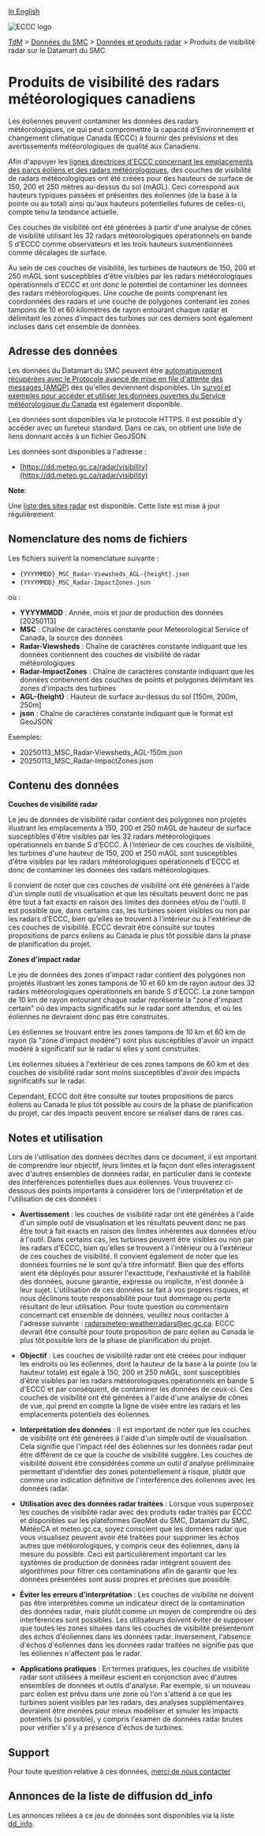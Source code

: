 [In English](readme_radar-visibility-datamart_en.md)

![ECCC logo](../../img_eccc-logo.png)

[TdM](../../readme_fr.md) > [Données du SMC](../readme_fr.md) > [Données et produits radar](readme_radar_fr.md) > Produits de visibilité radar sur le Datamart du SMC

# Produits de visibilité des radars météorologiques canadiens

Les éoliennes peuvent contaminer les données des radars météorologiques, ce qui peut compromettre la capacité d'Environnement et changement climatique Canada (ECCC) à fournir des prévisions et des avertissements météorologiques de qualité aux Canadiens.

Afin d'appuyer les [lignes directrices d'ECCC concernant les emplacements des parcs éoliens et des radars météorologiques](https://www.canada.ca/fr/environnement-changement-climatique/services/conditions-meteorologiques-ressources-outils-generaux/apercu-radars/interference-eoliennes/lignes-directrices-concernant-lemplacement-des-eoliennes-et-des-radars-meteorologiques.html), des couches de visibilité de radars météorologiques ont été créées pour des hauteurs de surface de 150, 200 et 250 mètres au-dessus du sol (mAGL). Ceci correspond aux hauteurs typiques passées et présentes des éoliennes (de la base à la pointe ou au total) ainsi qu'aux hauteurs potentielles futures de celles-ci, compte tenu la tendance actuelle.

Ces couches de visibilité ont été générées à partir d'une analyse de cônes de visibilité utilisant les 32 radars météorologiques opérationnels en bande S d'ECCC comme observateurs et les trois hauteurs susmentionnées comme décalages de surface.

Au sein de ces couches de visibilité, les turbines de hauteurs de 150, 200 et 250 mAGL sont susceptibles d'être visibles par les radars météorologiques opérationnels d'ECCC et ont donc le potentiel de contaminer les données des radars météorologiques. Une couche de points comprenant les coordonnées des radars et une couche de polygones contenant les zones tampons de 10 et 60 kilomètres de rayon entourant chaque radar et délimitant les zones d'impact des turbines sur ces derniers sont également incluses dans cet ensemble de données.

## Adresse des données 

Les données du Datamart du SMC peuvent être [automatiquement récupérées avec le Protocole avancé de mise en file d'attente des messages (AMQP)](../../msc-datamart/amqp_fr.md) dès qu'elles deviennent disponibles. Un [survol et exemples pour accéder et utiliser les données ouvertes du Service météorologique du Canada](../../usage/readme_fr.md) est également disponible.

Les données sont disponibles via le protocole HTTPS. Il est possible d’y accéder avec un fureteur standard. Dans ce cas, on obtient une liste de liens donnant accès à un fichier GeoJSON.

Les données sont disponibles à l'adresse :

* [https://dd.meteo.gc.ca/radar/visibility](https://dd.meteo.gc.ca/radar/visibility)

__Note__:

Une [liste des sites radar](https://collaboration.cmc.ec.gc.ca/cmc/cmos/public_doc/msc-data/obs_radar/radars_list.pdf) est disponible. Cette liste est mise à jour régulièrement.

## Nomenclature des noms de fichiers

Les fichiers suivent la nomenclature suivante :

* `{YYYYMMDD}_MSC_Radar-Viewsheds_AGL-{height}.json`
* `{YYYYMMDD}_MSC_Radar-ImpactZones.json`

où :

* __YYYYMMDD__ : Année, mois et jour de production des données [20250113]
* __MSC__ : Chaîne de caractères constante pour Meteorological Service of Canada, la source des données
* __Radar-Viewsheds__ : Chaîne de caractères constante indiquant que les données contiennent des couches de visibilité de radar météorologiques
* __Radar-ImpactZones__ : Chaîne de caractères constante indiquant que les données contiennent des couches de points et polygones délimitant les zones d'impacts des turbines
* __AGL-{height}__ : Hauteur de surface au-dessus du sol [150m, 200m, 250m]
* __json__ : Chaîne de caractères constante indiquant que le format est GeoJSON

Exemples:

* 20250113_MSC_Radar-Viewsheds_AGL-150m.json
* 20250113_MSC_Radar-ImpactZones.json

## Contenu des données

__Couches de visibilité radar__

Le jeu de données de visibilité radar contient des polygones non projetés illustrant les emplacements à 150, 200 et 250 mAGL de hauteur de surface susceptibles d'être visibles par les 32 radars météorologiques opérationnels en bande S d'ECCC. À l’intérieur de ces couches de visibilité, les turbines d'une hauteur de 150, 200 et 250 mAGL sont susceptibles d'être visibles par les radars météorologiques opérationnels d'ECCC et donc de contaminer les données des radars météorologiques.

Il convient de noter que ces couches de visibilité ont été générées à l'aide d'un simple outil de visualisation et que les résultats peuvent donc ne pas être tout à fait exacts en raison des limites des données et/ou de l'outil. Il est possible que, dans certains cas, les turbines soient visibles ou non par les radars d'ECCC, bien qu'elles se trouvent à l'intérieur ou à l'extérieur de ces couches de visibilité. ECCC devrait être consulté sur toutes propositions de parcs éoliens au Canada le plus tôt possible dans la phase de planification du projet.

__Zones d'impact radar__

Le jeu de données des zones d'impact radar contient des polygones non projetés illustrant les zones tampons de 10 et 60 km de rayon autour des 32 radars météorologiques opérationnels en bande S d'ECCC. La zone tampon de 10 km de rayon entourant chaque radar représente la "zone d'impact certain" où des impacts significatifs sur le radar sont attendus, et où les éoliennes ne devraient donc pas être construites.

Les éoliennes se trouvant entre les zones tampons de 10 km et 60 km de rayon (la "zone d'impact modéré") sont plus susceptibles d'avoir un impact modéré à significatif sur le radar si elles y sont construites.

Les éoliennes situées à l'extérieur de ces zones tampons de 60 km et des couches de visibilité radar sont moins susceptibles d'avoir des impacts significatifs sur le radar.

Cependant, ECCC doit être consulté sur toutes propositions de parcs éoliens au Canada le plus tôt possible au cours de la phase de planification du projet, car des impacts peuvent encore se réaliser dans de rares cas.

## Notes et utilisation

Lors de l'utilisation des données décrites dans ce document, il est important de comprendre leur objectif, leurs limites et la façon dont elles interagissent avec d'autres ensembles de données radar, en particulier dans le contexte des interférences potentielles dues aux éoliennes. Vous trouverez ci-dessous des points importants à considérer lors de l'interprétation et de l'utilisation de ces données :

* __Avertissement__ : les couches de visibilité radar ont été générées à l'aide d'un simple outil de visualisation et les résultats peuvent donc ne pas être tout à fait exacts en raison des limites inhérentes aux données et/ou à l'outil. Dans certains cas, les turbines peuvent être visibles ou non par les radars d'ECCC, bien qu'elles se trouvent à l'intérieur ou à l'extérieur de ces couches de visibilité. Il convient également de noter que les données fournies ne le sont qu'à titre informatif. Bien que des efforts aient été déployés pour assurer l'exactitude, l'exhaustivité et la fiabilité des données, aucune garantie, expresse ou implicite, n'est donnée à leur sujet. L'utilisation de ces données se fait à vos propres risques, et nous déclinons toute responsabilité pour tout dommage ou perte résultant de leur utilisation. Pour toute question ou commentaire concernant cet ensemble de données, veuillez nous contacter à l'adresse suivante : radarsmeteo-weatherradars@ec.gc.ca. ECCC devrait être consulté pour toute proposition de parc éolien au Canada le plus tôt possible lors de la phase de planification du projet.

* __Objectif__ : Les couches de visibilité radar ont été créées pour indiquer les endroits où les éoliennes, dont la hauteur de la base à la pointe (ou la hauteur totale) est égale à 150, 200 et 250 mAGL, sont susceptibles d'être visibles par les radars météorologiques opérationnels en bande S d'ECCC et par conséquent, de contaminer les données de ceux-ci. Ces couches de visibilité ont été générées à l'aide d'une analyse de cônes de vue, qui prend en compte la ligne de visée entre les radars et les emplacements potentiels des éoliennes.

* __Interprétation des données__ : Il est important de noter que les couches de visibilité ont été générées à l'aide d'un simple outil de visualisation. Cela signifie que l'impact réel des éoliennes sur les données radar peut être différent de ce que la couche de visibilité suggère. Les couches de visibilité doivent être considérées comme un outil d'analyse préliminaire permettant d'identifier des zones potentiellement à risque, plutôt que comme une indication définitive de l'interférence des éoliennes avec les données radar.

* __Utilisation avec des données radar traitées__ : Lorsque vous superposez les couches de visibilité radar avec des produits radar traités par ECCC et disponibles sur les plateformes GeoMet du SMC, Datamart du SMC, MétéoCA et meteo.gc.ca, soyez conscient que les données radar que vous visualisez peuvent avoir été traitées pour supprimer les échos autres que météorologiques, y compris ceux des éoliennes, dans la mesure du possible. Ceci est particulièrement important car les systèmes de production de données radar intègrent souvent des algorithmes pour filtrer ces contaminations afin de garantir que les données présentées sont aussi propres et précises que possible.

* __Éviter les erreurs d'interprétation__ : Les couches de visibilité ne doivent pas être interprétées comme un indicateur direct de la contamination des données radar, mais plutôt comme un moyen de comprendre où des interférences sont possibles. Les utilisateurs doivent éviter de supposer que toutes les zones situées dans les couches de visibilité présenteront des échos d'éoliennes dans les données radar. Inversement, l'absence d'échos d'éoliennes dans les données radar traitées ne signifie pas que les éoliennes n'affectent pas le radar.

* __Applications pratiques__ : En termes pratiques, les couches de visibilité radar sont utilisées à meilleur escient en conjonction avec d'autres ensembles de données et outils d'analyse. Par exemple, si un nouveau parc éolien est prévu dans une zone où l'on s'attend à ce que les turbines soient visibles par les radars, des analyses supplémentaires devraient être menées pour mieux modéliser et simuler les impacts potentiels (si possible), y compris l'examen de données radar brutes pour vérifier s'il y a présence d'échos de turbines.

## Support

Pour toute question relative à ces données, [merci de nous contacter](https://meteo.gc.ca/mainmenu/contact_us_f.html)

## Annonces de la liste de diffusion dd_info 

Les annonces reliées à ce jeu de données sont disponibles via la liste [dd_info](https://comm.collab.science.gc.ca/mailman3/postorius/lists/dd_info/).
